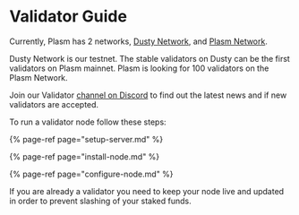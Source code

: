 # Validator Guide

Currently, Plasm has 2 networks, [Dusty Network](https://telemetry.polkadot.io/#list/Dusty), and [Plasm Network](https://telemetry.polkadot.io/#list/Plasm). 

Dusty Network is our testnet. The stable validators on Dusty can be the first validators on Plasm mainnet. Plasm is looking for 100 validators on the Plasm Network.

Join our Validator [channel on Discord](https://discord.gg/Z3nC9U4) to find out the latest news and if new validators are accepted. 



To run a validator node follow these steps:

{% page-ref page="setup-server.md" %}

{% page-ref page="install-node.md" %}

{% page-ref page="configure-node.md" %}

If you are already a validator you need to keep your node live and updated in order to prevent slashing of your staked funds. 

